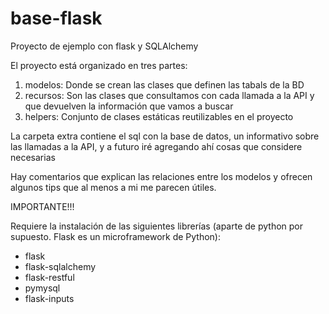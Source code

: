 # base-flask
Proyecto de ejemplo con flask y SQLAlchemy

El proyecto está organizado en tres partes:
1) modelos: Donde se crean las clases que definen las tabals de la BD
2) recursos: Son las clases que consultamos con cada llamada a la API y que devuelven la información que vamos a buscar
3) helpers: Conjunto de clases estáticas reutilizables en el proyecto 

La carpeta extra contiene el sql con la base de datos, un informativo sobre las llamadas a la API, y a futuro iré agregando ahí 
cosas que considere necesarias

Hay comentarios que explican las relaciones entre los modelos y ofrecen algunos tips que al menos a mi me parecen útiles.



IMPORTANTE!!!

Requiere la instalación de las siguientes librerías (aparte de python por supuesto. Flask es un microframework de Python):

- flask
- flask-sqlalchemy
- flask-restful
- pymysql
- flask-inputs
